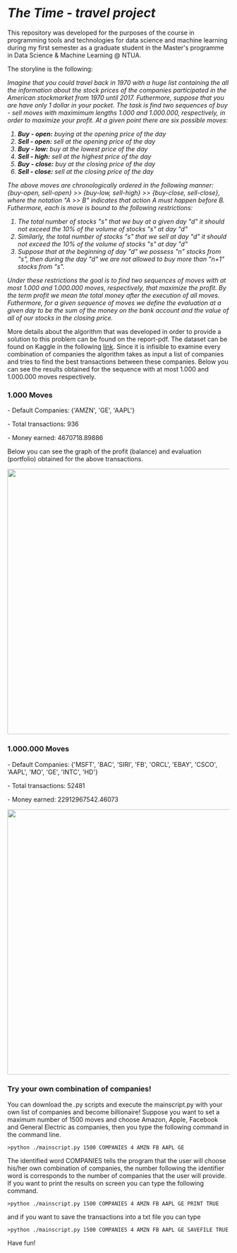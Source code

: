 # *The Time - travel project*

This repository was developed for the purposes of the course in programming tools and technologies for data science and machine learning during my first semester as a graduate student in the Master's programme in Data Science & Machine Learning @ NTUA. 

The storyline is the following:

<em>Imagine that you could travel back in 1970 with a huge list containing the all the information about the stock prices of the companies participated in the American stockmarket from 1970 until 2017. Futhermore, suppose that you are have only 1 dollar in your pocket. The task is find two sequences of buy - sell moves with maximimum lengths 1.000 and 1.000.000, respectively, in order to maximize your profit. At a given point there are six possible moves:

<ol>
  <li><b>Buy - open:</b> buying at the opening price of the day</li>
  <li><b>Sell - open:</b> sell at the opening price of the day</li>
  <li><b>Buy - low:</b> buy at the lowest price of the day</li>
  <li><b>Sell - high:</b> sell at the highest price of the day</li>
  <li><b>Buy - close:</b> buy at the closing price of the day</li>
  <li><b>Sell - close:</b> sell at the closing price of the day</li>
</ol>

The above moves are chronologically ordered in the following manner: {buy-open, sell-open} >> {buy-low, sell-high} >> {buy-close, sell-close}, where the notation "A >> B" indicates that action A must happen before B. Futhermore, each is move is bound to the following restrictions:
  
<ol>
  <li> The total number of stocks "s" that we buy at a given day "d" it should not exceed the 10% of the volume of stocks "s" at day "d"</li>
  <li> Similarly, the total number of stocks "s" that we sell at day "d" it should not exceed the 10% of the volume of stocks "s" at day "d" </li>
  <li> Suppose that at the beginning of day "d" we possess "n" stocks from "s", then during the day "d" we are not allowed to buy more than "n+1" stocks from "s".</li>
</ol>

Under these restrictions the goal is to find two sequences of moves with at most 1.000 and 1.000.000 moves, respectively, that maximize the profit. By the term profit we mean the total money after the execution of all moves. Futhermore, for a given sequence of moves we define the evaluation at a given day to be the sum of the money on the bank account and the value of all of our stocks in the closing price.
</em>

More details about the algorithm that was developed in order to provide a solution to this problem can be found on the report-pdf. The dataset can be found on Kaggle in the following [link](https://www.kaggle.com/datasets/borismarjanovic/price-volume-data-for-all-us-stocks-etfs). Since it is infisible to examine every combination of companies the algorithm takes as input a list of companies and tries to find the best transactions between these companies. Below you can see the results obtained for the sequence with at most 1.000 and 1.000.000 moves respectively.

### 1.000 Moves

<div id="container">
  <div id="content">
    <p>- Default Companies:  {'AMZN', 'GE', 'AAPL'}</p>
    <p>- Total transactions:  936</p>
    <p>- Money earned:  4670718.89886</p>
  </div>
</div>

Below you can see the graph of the profit (balance) and evaluation (portfolio) obtained for the above transactions.


<img src="https://github.com/ChrisNick92/Time-travel-Project/blob/main/images/1000.png?raw=true" width="800" height="600">


### 1.000.000 Moves

<div id="container">
  <div id="content">
    <p>- Default Companies:  {'MSFT', 'BAC', 'SIRI', 'FB', 'ORCL', 'EBAY', 'CSCO', 'AAPL', 'MO', 'GE', 'INTC', 'HD'}</p>
    <p>- Total transactions:  52481</p>
    <p>- Money earned:  22912967542.46073</p>
  </div>
</div>

<img src="https://github.com/ChrisNick92/Time-travel-Project/blob/main/images/1000000.png?raw=true" width="800" height="600">

### Try your own combination of companies!

You can download the .py scripts and execute the mainscript.py with your own list of companies and become billionaire! Suppose you want to set a maximum number of 1500 moves and choose Amazon, Apple, Facebook and General Electric as companies, then you type the following command in the command line.

`>python ./mainscript.py 1500 COMPANIES 4 AMZN FB AAPL GE`

The identified word COMPANIES tells the program that the user will choose his/her own combination of companies, the number following the identifier word is corresponds to the number of companies that the user will provide. If you want to print the results on screen you can type the following command.

`>python ./mainscript.py 1500 COMPANIES 4 AMZN FB AAPL GE PRINT TRUE`

and if you want to save the transactions into a txt file you can type

`>python ./mainscript.py 1500 COMPANIES 4 AMZN FB AAPL GE SAVEFILE TRUE`

Have fun!
